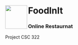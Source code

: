 # FoodInIt  <img src="https://user-images.githubusercontent.com/38135805/99487266-eb23e080-2933-11eb-9d69-343651b310b8.png" width="70" height="75" align="left"> 
### Online Restaurnat 
 Project CSC 322
 
